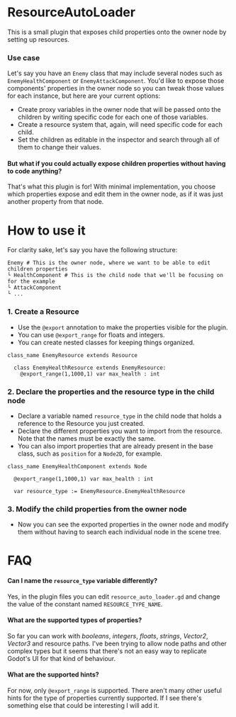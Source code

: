 # ResourceAutoLoader
This is a small plugin that exposes child properties onto the owner node by setting up resources.

### Use case
Let's say you have an `Enemy` class that may include several nodes such as `EnemyHealthComponent` or `EnemyAttackComponent`. You'd like to expose those components' properties in the owner node so you can tweak those values for each instance, but here are your current options:
- Create proxy variables in the owner node that will be passed onto the children by writing specific code for each one of those variables.
- Create a resource system that, again, will need specific code for each child.
- Set the children as editable in the inspector and search through all of them to change their values.

#### But what if you could actually expose children properties without having to code anything?
That's what this plugin is for! With minimal implementation, you choose which properties expose and edit them in the owner node, as if it was just another property from that node.

# How to use it
For clarity sake, let's say you have the following structure:
```gdscript
Enemy # This is the owner node, where we want to be able to edit children properties
└ HealthComponent # This is the child node that we'll be focusing on for the example
└ AttackComponent
└ ...
```
### 1. Create a Resource
- Use the `@export` annotation to make the properties visible for the plugin.
- You can use `@export_range` for floats and integers.
- You can create nested classes for keeping things organized.

```gdscript
class_name EnemyResource extends Resource

  class EnemyHealthResource extends EnemyResource:
    @export_range(1,1000,1) var max_health : int
```

### 2. Declare the properties and the resource type in the child node
- Declare a variable named `resource_type` in the child node that holds a reference to the Resource you just created.
- Declare the different properties you want to import from the resource. Note that the names must be exactly the same.
- You can also import properties that are already present in the base class, such as `position` for a `Node2D`, for example.

```gdscript
class_name EnemyHealthComponent extends Node

  @export_range(1,1000,1) var max_health : int

  var resource_type := EnemyResource.EnemyHealthResource
```

### 3. Modify the child properties from the owner node
- Now you can see the exported properties in the owner node and modify them without having to search each individual node in the scene tree.

# FAQ
#### Can I name the `resource_type` variable differently?
Yes, in the plugin files you can edit `resource_auto_loader.gd` and change the value of the constant named `RESOURCE_TYPE_NAME`.
#### What are the supported types of properties?
So far you can work with _booleans_, _integers_, _floats_, _strings_, _Vector2_, _Vector3_ and resource paths. I've been trying to allow node paths and other complex types but it seems that there's not an easy way to replicate Godot's UI for that kind of behaviour.
#### What are the supported hints?
For now, only `@export_range` is supported. There aren't many other useful hints for the type of properties currently supported. If I see there's something else that could be interesting I will add it.
